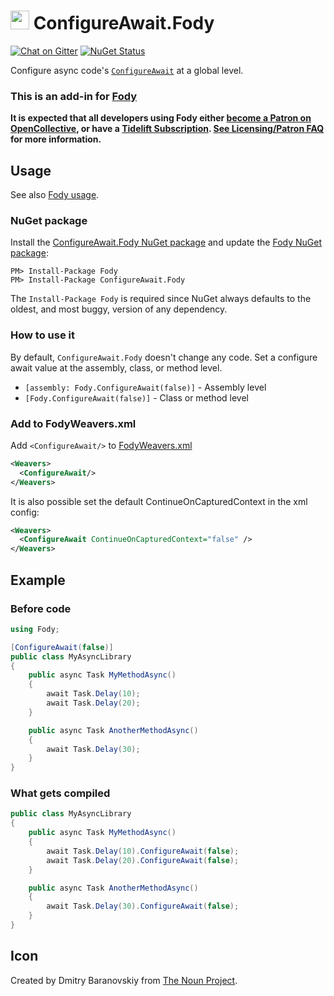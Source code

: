# <img src="/package_icon.png" height="30px"> ConfigureAwait.Fody

[![Chat on Gitter](https://img.shields.io/gitter/room/fody/fody.svg)](https://gitter.im/Fody/Fody)
[![NuGet Status](https://badge.fury.io/nu/configureawait.fody.svg)](https://www.nuget.org/packages/ConfigureAwait.Fody/)

Configure async code's [`ConfigureAwait`](https://msdn.microsoft.com/en-us/library/system.threading.tasks.task.configureawait) at a global level.


### This is an add-in for [Fody](https://github.com/Fody/Home/)

**It is expected that all developers using Fody either [become a Patron on OpenCollective](https://opencollective.com/fody/), or have a [Tidelift Subscription](https://tidelift.com/subscription/pkg/nuget-fody?utm_source=nuget-fody&utm_medium=referral&utm_campaign=enterprise). [See Licensing/Patron FAQ](https://github.com/Fody/Home/blob/master/pages/licensing-patron-faq.md) for more information.**


## Usage

See also [Fody usage](https://github.com/Fody/Home/blob/master/pages/usage.md).


### NuGet package

Install the [ConfigureAwait.Fody NuGet package](https://nuget.org/packages/ConfigureAwait.Fody/) and update the [Fody NuGet package](https://nuget.org/packages/Fody/):

```
PM> Install-Package Fody
PM> Install-Package ConfigureAwait.Fody
```

The `Install-Package Fody` is required since NuGet always defaults to the oldest, and most buggy, version of any dependency.


### How to use it

By default, `ConfigureAwait.Fody` doesn't change any code. Set a configure await value at the assembly, class, or method level.

 * `[assembly: Fody.ConfigureAwait(false)]` - Assembly level
 * `[Fody.ConfigureAwait(false)]` - Class or method level


### Add to FodyWeavers.xml

Add `<ConfigureAwait/>` to [FodyWeavers.xml](https://github.com/Fody/Home/blob/master/pages/usage.md#add-fodyweaversxml)

```xml
<Weavers>
  <ConfigureAwait/>
</Weavers>
```

It is also possible set the default ContinueOnCapturedContext in the xml config:

```xml
<Weavers>
  <ConfigureAwait ContinueOnCapturedContext="false" />
</Weavers>
```


## Example


### Before code

```csharp
using Fody;

[ConfigureAwait(false)]
public class MyAsyncLibrary
{
    public async Task MyMethodAsync()
    {
        await Task.Delay(10);
        await Task.Delay(20);
    }

    public async Task AnotherMethodAsync()
    {
        await Task.Delay(30);
    }
}
```


### What gets compiled

```csharp
public class MyAsyncLibrary
{
    public async Task MyMethodAsync()
    {
        await Task.Delay(10).ConfigureAwait(false);
        await Task.Delay(20).ConfigureAwait(false);
    }

    public async Task AnotherMethodAsync()
    {
        await Task.Delay(30).ConfigureAwait(false);
    }
}
```


## Icon

Created by Dmitry Baranovskiy from [The Noun Project](https://thenounproject.com).